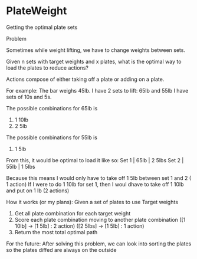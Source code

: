 # PlateWeight
Getting the optimal plate sets

Problem

Sometimes while weight lifting, we have to change weights between sets. 

Given n sets with target weights and x plates, what is the optimal way to load the plates to reduce actions? 

Actions compose of either taking off a plate or adding on a plate. 

For example:
The bar weighs 45lb.
I have 2 sets to lift: 65lb and 55lb
I have sets of 10s and 5s.

The possible combinations for 65lb is
1. 1 10lb
2. 2  5lb

The possible combinations for 55lb is
1. 1 5lb

From this, it would be optimal to load it like so:
Set 1 | 65lb | 2 5lbs
Set 2 | 55lb | 1 5lbs

Because this means I would only have to take off 1 5lb between set 1 and 2 ( 1 action)
If I were to do 1 10lb for set 1, then I woul dhave to take off 1 10lb and put on 1 lb (2 actions)


How it works (or my plans):
Given a set of plates to use
Target weights

1. Get all plate combination for each target weight
2. Score each plate combination moving to another plate combination 
   ([1 10lb] -> [1 5lb] : 2 action)
   ([2 5lbs] -> [1 5lb] : 1 action)
3. Return the most total optimal path

For the future:
After solving this problem, we can look into sorting the plates so the plates diffed are always on the outside 
